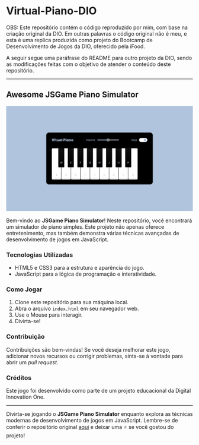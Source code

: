 # Virtual-Piano-DIO

OBS: Este repositório contém o código reproduzido por mim, com base na criação original da DIO. Em outras palavras o código original não é meu, e esta é uma replica produzida como projeto do Bootcamp de Desenvolvimento de Jogos da DIO, oferecido pela iFood.

A seguir segue uma paráfrase do README para outro projeto da DIO, sendo as modificações feitas com o objetivo de atender o conteúdo deste repositório.

---
##  Awesome JSGame Piano Simulator

<p align="center">
  <img src="./assests/imgs/virtualPiano.png" alt="Piano Simulator">
</p>

Bem-vindo ao **JSGame Piano Simulator**! Neste repositório, você encontrará um simulador de piano simples. Este projeto não apenas oferece entretenimento, mas também demonstra várias técnicas avançadas de desenvolvimento de jogos em JavaScript.

### Tecnologias Utilizadas

- HTML5 e CSS3 para a estrutura e aparência do jogo.
- JavaScript para a lógica de programação e interatividade.

### Como Jogar

1. Clone este repositório para sua máquina local.
2. Abra o arquivo `index.html` em seu navegador web.
3. Use o Mouse para interagir.
4. Divirta-se!

### Contribuição

Contribuições são bem-vindas! Se você deseja melhorar este jogo, adicionar novos recursos ou corrigir problemas, sinta-se à vontade para abrir um _pull request_.

### Créditos

Este jogo foi desenvolvido como parte de um projeto educacional da Digital Innovation One.

---

Divirta-se jogando o **JSGame Piano Simulator** enquanto explora as técnicas modernas de desenvolvimento de jogos em JavaScript. Lembre-se de conferir o repositório original [aqui](https://github.com/felipeAguiarCode/js-music-keyboard-virtual) e deixar uma ⭐️ se você gostou do projeto!
